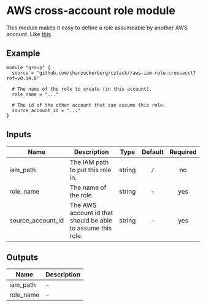 # AWS cross-account role module

This module makes it easy to define a role assumeable by another AWS account. Like [this](https://docs.aws.amazon.com/IAM/latest/UserGuide/tutorial_cross-account-with-roles.html).

## Example

```hcl
module "group" {
  source = "github.com/chanzuckerberg/cztack//aws-iam-role-crossacct?ref=v0.14.0"

  # The name of the role to create (in this account).
  role_name = "..."

  # The id of the other account that can assume this role.
  source_account_id = "..."
}
```

<!-- START -->
## Inputs

| Name | Description | Type | Default | Required |
|------|-------------|:----:|:-----:|:-----:|
| iam\_path | The IAM path to put this role in. | string | `/` | no |
| role\_name | The name of the role. | string | - | yes |
| source\_account\_id | The AWS account id that should be able to assume this role. | string | - | yes |

## Outputs

| Name | Description |
|------|-------------|
| iam\_path | - |
| role\_name | - |

<!-- END -->
